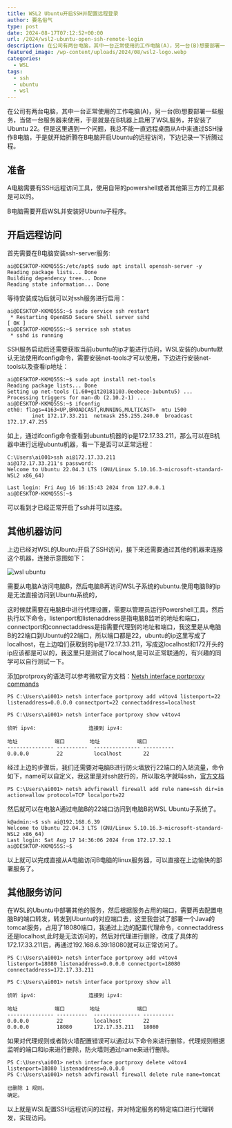 ```yaml
---
title: WSL2 Ubuntu开启SSH并配置远程登录
author: 要名俗气
type: post
date: 2024-08-17T07:12:52+00:00
url: /2024/wsl2-ubuntu-open-ssh-remote-login
description: 在公司有两台电脑，其中一台正常使用的工作电脑(A)，另一台(B)想要部署一些服务，当做一台服务器来使用，于是就是在B机器上启用了WSL服务，并安装了Ubuntu 22。但是这里遇到一个问题，我总不能一直远程桌面从A中来通过SSH操作B电脑，于是就开始折腾在B电脑开启Ubuntu的远程访问，下边记录一下折腾过程。
featured_image: /wp-content/uploads/2024/08/wsl2-logo.webp
categories:
  - WSL
tags:
  - ssh
  - ubuntu
  - wsl
---
```

在公司有两台电脑，其中一台正常使用的工作电脑(A)，另一台(B)想要部署一些服务，当做一台服务器来使用，于是就是在B机器上启用了WSL服务，并安装了Ubuntu 22。但是这里遇到一个问题，我总不能一直远程桌面从A中来通过SSH操作B电脑，于是就开始折腾在B电脑开启Ubuntu的远程访问，下边记录一下折腾过程。

## 准备

A电脑需要有SSH远程访问工具，使用自带的powershell或者其他第三方的工具都是可以的。

B电脑需要开启WSL并安装好Ubuntu子程序。

## 开启远程访问

首先需要在B电脑安装ssh-server服务:

```
ai@DESKTOP-KKMQ55S:/etc/apt$ sudo apt install openssh-server -y
Reading package lists... Done
Building dependency tree... Done
Reading state information... Done
```

等待安装成功后就可以对ssh服务进行启用：

```
ai@DESKTOP-KKMQ55S:~$ sudo service ssh restart
 * Restarting OpenBSD Secure Shell server sshd                                                       [ OK ]
ai@DESKTOP-KKMQ55S:~$ service ssh status
 * sshd is running
```

SSH服务启动后还需要获取当前ubuntu的ip才能进行访问，WSL安装的ubuntu默认无法使用ifconfig命令，需要安装net-tools才可以使用，下边进行安装net-tools以及查看ip地址：

```
ai@DESKTOP-KKMQ55S:~$ sudo apt install net-tools
Reading package lists... Done
Setting up net-tools (1.60+git20181103.0eebece-1ubuntu5) ...
Processing triggers for man-db (2.10.2-1) ...
ai@DESKTOP-KKMQ55S:~$ ifconfig
eth0: flags=4163<UP,BROADCAST,RUNNING,MULTICAST>  mtu 1500
        inet 172.17.33.211  netmask 255.255.240.0  broadcast 172.17.47.255
```

如上，通过ifconfig命令查看到ubuntu机器的ip是172.17.33.211，那么可以在B机器中进行远程ubuntu机器，看一下是否可以正常远程：

```
C:\Users\ai001>ssh ai@172.17.33.211
ai@172.17.33.211's password:
Welcome to Ubuntu 22.04.3 LTS (GNU/Linux 5.10.16.3-microsoft-standard-WSL2 x86_64)

Last login: Fri Aug 16 16:15:43 2024 from 127.0.0.1
ai@DESKTOP-KKMQ55S:~$
```

可以看到才已经正常开启了ssh并可以连接。

## 其他机器访问

上边已经对WSL的Ubuntu开启了SSH访问，接下来还需要通过其他的机器来连接这个机器，连接示意图如下：

![wsl ubuntu](https://www.iminling.com/wp-content/uploads/2024/08/B96A62FB450691107BCD008A6CD63A5D.png)

需要从电脑A访问电脑B，然后电脑B再访问WSL子系统的ubuntu.使用电脑B的ip是无法直接访问到Ubuntu系统的，

这时候就需要在电脑B中进行代理设置，需要以管理员运行Powershell工具，然后执行以下命令，listenport和listenaddress是指电脑B监听的地址和端口，connectport和connectaddress是指需要代理到的地址和端口，我这里是从电脑B的22端口到Ubuntu的22端口，所以端口都是22，ubuntu的ip这里写成了localhost，在上边咱们获取到的ip是172.17.33.211，写成这localhost和172开头的ip应该都是可以的，我这里只是测试了localhost,是可以正常联通的，有兴趣的同学可以自行测试一下。

添加protproxy的语法可以参考微软官方文档：[Netsh interface portproxy commands](https://learn.microsoft.com/en-us/windows-server/networking/technologies/netsh/netsh-interface-portproxy)

```
PS C:\Users\ai001> netsh interface portproxy add v4tov4 listenport=22 listenaddress=0.0.0.0 connectport=22 connectaddress=localhost

PS C:\Users\ai001> netsh interface portproxy show v4tov4

侦听 ipv4:                 连接到 ipv4:

地址            端口        地址            端口
--------------- ----------  --------------- ----------
0.0.0.0         22          localhost       22
```

经过上边的步骤后，我们还需要对电脑B进行防火墙放行22端口的入站流量，命令如下，name可以自定义，我这里是对ssh放行的，所以取名字就叫ssh，[官方文档](https://learn.microsoft.com/en-us/troubleshoot/windows-server/networking/netsh-advfirewall-firewall-control-firewall-behavior)

```
PS C:\Users\ai001> netsh advfirewall firewall add rule name=ssh dir=in action=allow protocol=TCP localport=22
```

然后就可以在电脑A通过电脑B的22端口访问到电脑B的WSL Ubuntu子系统了。

```
k@admin:~$ ssh ai@192.168.6.39
Welcome to Ubuntu 22.04.3 LTS (GNU/Linux 5.10.16.3-microsoft-standard-WSL2 x86_64)
Last login: Sat Aug 17 14:36:06 2024 from 172.17.32.1
ai@DESKTOP-KKMQ55S:~$
```

以上就可以完成直接从A电脑访问B电脑的linux服务器，可以直接在上边愉快的部署服务了。

## 其他服务访问

在WSL的Ubuntu中部署其他的服务，然后根据服务占用的端口，需要再去配置电脑B的端口转发，转发到Ubuntu的对应端口去，这里我尝试了部署一个Java的tomcat服务，占用了18080端口，我通过上边的配置代理命令，connectaddress还是localhost,此时是无法访问的，然后对代理进行删除，改成了具体的172.17.33.211后，再通过192.168.6.39:18080就可以正常访问了。

```
PS C:\Users\ai001> netsh interface portproxy add v4tov4 listenport=18080 listenaddress=0.0.0.0 connectport=18080 connectaddress=172.17.33.211

PS C:\Users\ai001> netsh interface portproxy show all

侦听 ipv4:                 连接到 ipv4:

地址            端口        地址            端口
--------------- ----------  --------------- ----------
0.0.0.0         22          localhost       22
0.0.0.0         18080       172.17.33.211   18080
```

如果对代理规则或者防火墙配置错误可以通过以下命令来进行删除，代理规则根据监听的端口和ip来进行删除，防火墙则通过name来进行删除。

```
PS C:\Users\ai001> netsh interface portproxy delete v4tov4 listenport=18080 listenaddress=0.0.0.0
PS C:\Users\ai001> netsh advfirewall firewall delete rule name=tomcat

已删除 1 规则。
确定。
```

以上就是WSL配置SSH远程访问的过程，并对特定服务的特定端口进行代理转发，实现访问。
